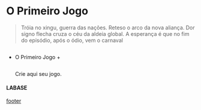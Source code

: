 <!---
Open Source program Pynoplia - Copyright © 2024  Carlo Oliveira** <carlo@nce.ufrj.br>,
PDX-License-Identifier:** `GNU General Public License v3.0 or later <http://is.gd/3Udt>`_.
-->
# O Primeiro Jogo
> Tróia no xingu, guerra das nações.
> Reteso o arco da nova aliança.
> Dor signo flecha cruza o céu da aldeia global.
> A esperança é que no fim do episódio,
> após o ódio, vem o carnaval


<img src onerror="__did_got__('../../_prog/o_jogo0.py')"></img>
<div id="pydiv"></div>

+ O Primeiro Jogo +
 
  <img id="jo0" src onerror="__widget__(this.id)"/>
 
    Crie aqui seu jogo.

#### LABASE
[footer](footer.md ':include')
